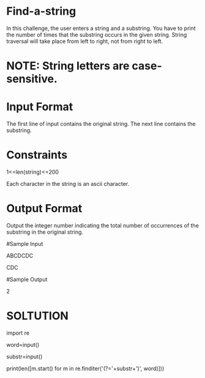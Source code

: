 # Find-a-string

In this challenge, the user enters a string and a substring. You have to print the number of times that the substring occurs in the given string. String traversal will take place from left to right, not from right to left.

# NOTE: String letters are case-sensitive.

# Input Format

The first line of input contains the original string. The next line contains the substring.

# Constraints

1<=len(string)<=200

Each character in the string is an ascii character.

# Output Format

Output the integer number indicating the total number of occurrences of the substring in the original string.

#Sample Input

ABCDCDC

CDC

#Sample Output

2

# SOLTUTION

import re

word=input()

substr=input()

print(len([m.start() for m in re.finditer('(?='+substr+')', word)]))
